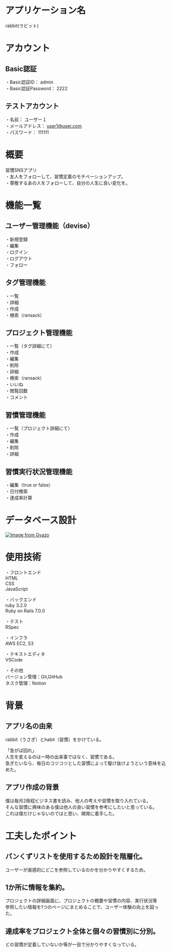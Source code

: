 # アプリケーション名
rabbit(ラビット)

# アカウント
## Basic認証
・Basic認証ID： admin  
・Basic認証Password： 2222  
## テストアカウント
・名前： ユーザー１  
・メールアドレス： user1@user.com  
・パスワード： 111111  

# 概要
習慣SNSアプリ  
・友人をフォローして、習慣定着のモチベーションアップ。  
・尊敬するあの人をフォローして、自分の人生に良い変化を。  

# 機能一覧
## ユーザー管理機能（devise）
・新規登録  
・編集  
・ログイン  
・ログアウト  
・フォロー  
## タグ管理機能
・一覧  
・詳細  
・作成  
・検索（ransack）  
## プロジェクト管理機能
・一覧（タグ詳細にて）  
・作成  
・編集  
・削除  
・詳細  
・検索（ransack）  
・いいね  
・閲覧回数  
・コメント
## 習慣管理機能
・一覧（プロジェクト詳細にて）  
・作成  
・編集  
・削除  
・詳細  
## 習慣実行状況管理機能
・編集（true or false）  
・日付検索  
・達成率計算  

# データベース設計
[![Image from Gyazo](https://i.gyazo.com/16a6090537ed0ea95a43bfb71588f7dd.png)](https://gyazo.com/16a6090537ed0ea95a43bfb71588f7dd)

# 使用技術  
・フロントエンド  
HTML  
CSS  
JavaScript  

・バックエンド  
ruby 3.2.0  
Ruby on Rails 7.0.0  

・テスト  
RSpec  

・インフラ  
AWS EC2, S3  

・テキストエディタ  
VSCode  

・その他  
バージョン管理：Git,GitHub  
タスク管理：Notion

# 背景
## アプリ名の由来
rabbit（うさぎ）とhabit（習慣）をかけている。  

「急がば回れ」  
人生を変えるのは一時の出来事ではなく、習慣である。  
急ぎたいなら、毎日のコツコツとした習慣によって駆け抜けようという意味を込めた。  
## アプリ作成の背景
僕は毎月2冊程ビジネス書を読み、他人の考えや習慣を取り入れている。  
そんな習慣に興味のある僕は他人の良い習慣を参考にしたいと思っている。  
これは僕だけじゃないのではと思い、開発に着手した。

# 工夫したポイント
## パンくずリストを使用するため設計を階層化。
ユーザーが直感的にどこを参照しているのかを分かりやすくするため。
## 1か所に情報を集約。
プロジェクトの詳細画面に、プロジェクトの概要や習慣の内容、実行状況等  
参照したい情報を1つのページにまとめることで、ユーザー体験の向上を図った。
## 達成率をプロジェクト全体と個々の習慣別に分別。
どの習慣が定着していないか等が一目で分かりやすくなっている。